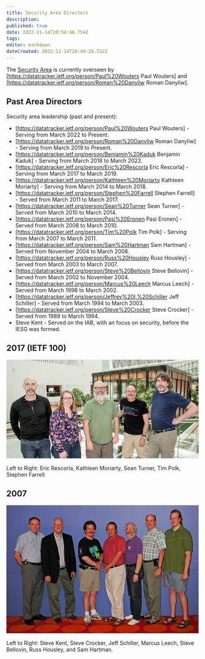 ```yaml
---
title: Security Area Directors
description: 
published: true
date: 2022-11-14T20:54:46.754Z
tags: 
editor: markdown
dateCreated: 2022-11-14T20:49:24.532Z
---
```


The [Security Area](/group/sec) is currently overseen by [https://datatracker.ietf.org/person/Paul%20Wouters Paul Wouters] and [https://datatracker.ietf.org/person/Roman%20Danyliw Roman Danyliw].

## Past Area Directors

Security area leadership (past and present):
 * [https://datatracker.ietf.org/person/Paul%20Wouters Paul Wouters] - Serving from March 2022 to Present.
 * [https://datatracker.ietf.org/person/Roman%20Danyliw Roman Danyliw] - Serving from March 2019 to Present.
 * [https://datatracker.ietf.org/person/Benjamin%20Kaduk Benjamin Kaduk] - Serving from March 2018 to March 2022.
 * [https://datatracker.ietf.org/person/Eric%20Rescorla Eric Rescorla] - Serving from March 2017 to March 2019.
 * [https://datatracker.ietf.org/person/Kathleen%20Moriarty Kathleen Moriarty] - Serving from March 2014 to March 2018.
 * [https://datatracker.ietf.org/person/Stephen%20Farrell Stephen Farrell] - Served from March 2011 to March 2017.
 * [https://datatracker.ietf.org/person/Sean%20Turner Sean Turner] - Served from March 2010 to March 2014.
 * [https://datatracker.ietf.org/person/Pasi%20Eronen Pasi Eronen] - Served from March 2008 to March 2010.
 * [https://datatracker.ietf.org/person/Tim%20Polk Tim Polk] - Serving from March 2007 to March 2011.
 * [https://datatracker.ietf.org/person/Sam%20Hartman Sam Hartman] - Served from November 2004 to March 2008.
 * [https://datatracker.ietf.org/person/Russ%20Housley Russ Housley] - Served from March 2003 to March 2007.
 * [https://datatracker.ietf.org/person/Steve%20Bellovin Steve Bellovin] - Served from March 2002 to November 2004.
 * [https://datatracker.ietf.org/person/Marcus%20Leech Marcus Leech] - Served from March 1998 to March 2002.
 * [https://datatracker.ietf.org/person/Jeffrey%20I.%20Schiller Jeff Schiller] - Served from March 1994 to March 2003.
 * [https://datatracker.ietf.org/person/Steve%20Crocker Steve Crocker] - Served from 1989 to March 1994.
 * Steve Kent - Served on the IAB, with an focus on security, before the IESG was formed.

## 2017 (IETF 100)

![sec-area-ads-ietf100-small.jpg](/sec-area-ads-ietf100-small.jpg)

Left to Right: Eric Rescorla, Kathleen Moriarty, Sean Turner, Tim Polk, Stephen Farrell

## 2007

![securityads_small.jpg](/securityads_small.jpg)

Left to Right: Steve Kent, Steve Crocker, Jeff Schiller, Marcus Leech, Steve Bellovin, Russ Housley, and Sam Hartman.
